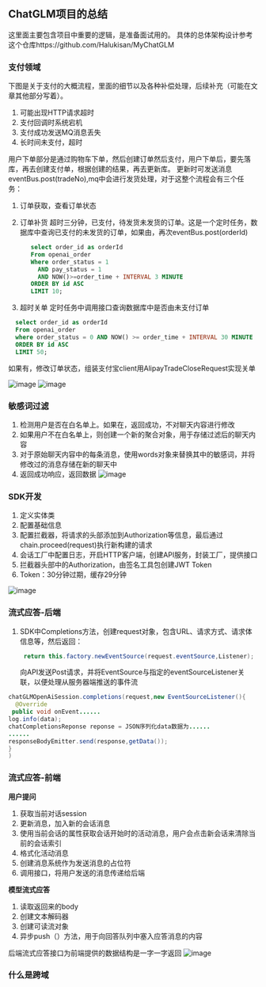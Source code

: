 ## ChatGLM项目的总结
这里面主要包含项目中重要的逻辑，是准备面试用的。
具体的总体架构设计参考这个仓库https://github.com/Halukisan/MyChatGLM
### 支付领域
下图是关于支付的大概流程，里面的细节以及各种补偿处理，后续补充（可能在文章其他部分写着）。
1. 可能出现HTTP请求超时
2. 支付回调时系统宕机
3. 支付成功发送MQ消息丢失
4. 长时间未支付，超时

用户下单部分是通过购物车下单，然后创建订单然后支付，用户下单后，要先落库，再去创建支付单，根据创建的结果，再去更新库。
更新时可发送消息eventBus.post(tradeNo),mq中会进行发货处理，对于这整个流程会有三个任务：
1. 订单获取，查看订单状态
2. 订单补货
  超时三分钟，已支付，待发货未发货的订单。这是一个定时任务，数据库中查询已支付的未发货的订单，如果由，再次eventBus.post(orderId)
   ```sql
      select order_id as orderId
      From openai_order
      Where order_status = 1
        AND pay_status = 1
        AND NOW()>=order_time + INTERVAL 3 MINUTE
      ORDER BY id ASC
      LIMIT 10;
   ```

4. 超时关单
定时任务中调用接口查询数据库中是否由未支付订单
```sql
  select order_id as orderId
  From openai_order
  where order_status = 0 AND NOW() >= order_time + INTERVAL 30 MINUTE
  ORDER BY id ASC
  LIMIT 50;
```
如果有，修改订单状态，组装支付宝client用AlipayTradeCloseRequest实现关单

![image](https://github.com/Halukisan/ProjectLearn/assets/102407304/d1496b51-9800-49ce-893f-b8a50e4491d1)
![image](https://github.com/Halukisan/ProjectLearn/assets/102407304/0e1c24aa-ef09-4936-be64-8afab75bb4a4)

### 敏感词过滤
1. 检测用户是否在白名单上。如果在，返回成功，不对聊天内容进行修改
2. 如果用户不在白名单上，则创建一个新的聚合对象，用于存储过滤后的聊天内容
3. 对于原始聊天内容中的每条消息，使用words对象来替换其中的敏感词，并将修改过的消息存储在新的聊天中
4. 返回成功响应，返回数据
![image](https://github.com/Halukisan/ProjectLearn/assets/102407304/4b6a01db-5aa4-44f8-9db8-050cdf554741)

### SDK开发
1. 定义实体类
2. 配置基础信息
3. 配置拦截器，将请求的头部添加到Authorization等信息，最后通过chain.proceed(request)执行新构建的请求
4. 会话工厂中配置日志，开启HTTP客户端，创建API服务，封装工厂，提供接口
5. 拦截器头部中的Authorization，由签名工具包创建JWT Token
6. Token：30分钟过期，缓存29分钟

![image](https://github.com/Halukisan/ProjectLearn/assets/102407304/bbfc9551-eac5-4345-b01f-99c48c367e46)

### 流式应答-后端
1. SDK中Completions方法，创建request对象，包含URL、请求方式、请求体信息等，然后返回：
   ```java
    return this.factory.newEventSource(request.eventSource,Listener);
   ```
   向API发送Post请求，并将EventSource与指定的eventSourceListener关联，以便处理从服务器端推送的事件流
```java
chatGLMOpenAiSession.completions(request,new EventSourceListener(){
  @Override
 public void onEvent......
log.info(data);
chatCompletionsReponse reponse = JSON序列化data数据为......
......
responseBodyEmitter.send(response,getData());
}
)
```

### 流式应答-前端
**用户提问**
1. 获取当前对话session
2. 更新消息，加入新的会话消息
3. 使用当前会话的属性获取会话开始时的活动消息，用户会点击新会话来清除当前的会话索引
4. 格式化活动消息
5. 创建消息系统作为发送消息的占位符
6. 调用接口，将用户发送的消息传递给后端

**模型流式应答**
1. 读取返回来的body
2. 创建文本解码器
3. 创建可读流对象
4. 异步push（）方法，用于向回答队列中塞入应答消息的内容

后端流式应答接口为前端提供的数据结构是一字一字返回
![image](https://github.com/Halukisan/ProjectLearn/assets/102407304/5cbcfd08-93f6-4266-83b4-84ff5797e1a1)


### 什么是跨域












